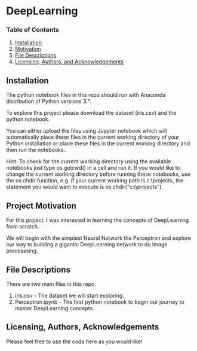 # DeepLearning

### Table of Contents

1. [Installation](#installation)
2. [Motivation](#motivation)
3. [File Descriptions](#files)
4. [Licensing, Authors, and Acknowledgements](#licensing)

## Installation <a name="installation"></a>

The python notebook files in this repo should run with Anaconda distribution of Python versions 3.*.

To explore this project please download the dataset (iris.csv) and the python notebook.

You can either upload the files using Jupyter notebook which will automatically place these files in the current working directory of your Python installation or place these files in the current working directory and then run the notebooks.

Hint: To check for the current working directory using the available notebooks just type os.getcwd() in a cell and run it. If you would like to change the current working directory before running these notebooks, use the os.chdir function, e.g. if your current working path is c:\projects, the statement you would want to execute is os.chdir("c:&#92;&#92;projects").

## Project Motivation<a name="motivation"></a>

For this project, I was interested in learning the concepts of DeepLearning from scratch.

We will begin with the simplest Neural Network the Perceptron and explore our way to building a gigantic DeepLearning network to do Image processsing.

## File Descriptions <a name="files"></a>

There are two main files in this repo.
1. iris.csv - The dataset we will start exploring.
2. Perceptron.ipynb - The first python notebook to begin our journey to master DeepLearning concepts.


## Licensing, Authors, Acknowledgements<a name="licensing"></a>

Please feel free to use the code here as you would like! 

